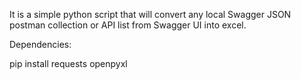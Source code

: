 It is a simple python script that will convert any local Swagger JSON postman collection or API list from Swagger UI into excel.


Dependencies:

pip install requests openpyxl

